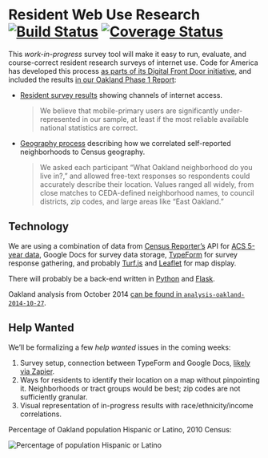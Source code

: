 Resident Web Use Research [![Build Status](https://travis-ci.org/codeforamerica/resident-web-use-research.svg?branch=code-coverage)](https://travis-ci.org/codeforamerica/resident-web-use-research) [![Coverage Status](https://coveralls.io/repos/codeforamerica/resident-web-use-research/badge.svg?branch=master&service=github)](https://coveralls.io/github/codeforamerica/resident-web-use-research?branch=master)
=========================

This _work-in-progress_ survey tool will make it easy to run, evaluate, and course-correct resident research surveys
of internet use. Code for America has developed this process
[as parts of its Digital Front Door initiative](http://www.codeforamerica.org/our-work/initiatives/digitalfrontdoor/),
and included the results
[in our Oakland Phase 1 Report](http://www.codeforamerica.org/our-work/initiatives/digitalfrontdoor/oakland-phase1-report/):

* [Resident survey results](http://www.codeforamerica.org/our-work/initiatives/digitalfrontdoor/oakland-phase1-report/#resident-survey-results)
  showing channels of internet access.

    > We believe that mobile-primary users are significantly under-represented in our sample, at least if the most reliable available national statistics are correct.

* [Geography process](http://www.codeforamerica.org/our-work/initiatives/digitalfrontdoor/oakland-phase1-report/#geography-process)
  describing how we correlated self-reported neighborhoods to Census geography.

    > We asked each participant “What Oakland neighborhood do you live in?,” and allowed free-text responses so respondents could accurately describe their location. Values ranged all widely, from close matches to CEDA-defined neighborhood names, to council districts, zip codes, and large areas like “East Oakland.”

Technology
----------

We are using a combination of data from [Census Reporter’s](http://censusreporter.org) API for
[ACS 5-year data](http://www.census.gov/acs/www/), Google Docs for survey data storage,
[TypeForm](http://www.typeform.com) for survey response gathering, and probably
[Turf.js](http://turfjs.org) and [Leaflet](http://leafletjs.com) for map display.

There will probably be a back-end written in
[Python](https://github.com/codeforamerica/howto/blob/master/Python-Virtualenv.md)
and [Flask](http://flask.pocoo.org).

Oakland analysis from October 2014 [can be found in `analysis-oakland-2014-10-27`](analysis-oakland-2014-10-27).

Help Wanted
-----------

We’ll be formalizing a few _help wanted_ issues in the coming weeks:

1. Survey setup, connection between TypeForm and Google Docs,
   [likely via Zapier](https://zapier.com/app/editor/3368724).
2. Ways for residents to identify their location on a map without pinpointing it.
   Neighborhoods or tract groups would be best; zip codes are not sufficiently granular.
3. Visual representation of in-progress results with race/ethnicity/income correlations.

Percentage of Oakland population Hispanic or Latino, 2010 Census:

![Percentage of population Hispanic or Latino](http://www.codeforamerica.org/our-work/initiatives/digitalfrontdoor/oakland-phase1-report/assets/map-4.png)
